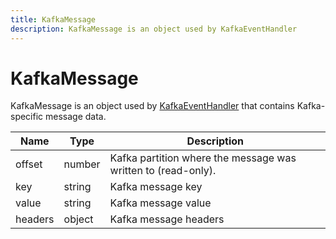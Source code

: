 ```yaml
---
title: KafkaMessage
description: KafkaMessage is an object used by KafkaEventHandler
---
```

# KafkaMessage

KafkaMessage is an object used by [KafkaEventHandler](/docs/javascript-api/mokapi/eventhandler/kafkaeventhandler.md)
that contains Kafka-specific message data.

| Name    | Type   | Description                                                   |
|---------|--------|---------------------------------------------------------------|
| offset  | number | Kafka partition where the message was written to (read-only). |
| key     | string | Kafka message key                                             |
| value   | string | Kafka message value                                           |
| headers | object | Kafka message headers                                         |

